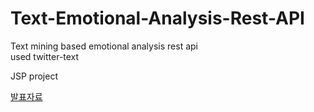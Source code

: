 # Text-Emotional-Analysis-Rest-API
Text mining based emotional analysis rest api <br>
used twitter-text

JSP project

[발표자료](https://github.com/lunaB/Text-Emotional-Analysis-Rest-API/blob/master/Text-Emotional-Analysis-Rest-API.pptx)
